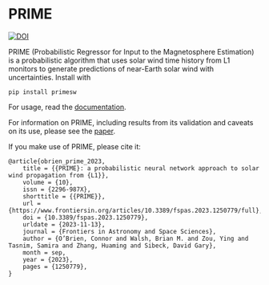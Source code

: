# PRIME
[![DOI](https://zenodo.org/badge/648224321.svg)](https://zenodo.org/badge/latestdoi/648224321)

PRIME (Probabilistic Regressor for Input to the Magnetosphere Estimation) is a probabilistic algorithm that uses solar wind time history from L1 monitors to generate predictions of near-Earth solar wind with uncertainties. Install with
```
pip install primesw
```

For usage, read the [documentation](https://connor-obrien888.github.io/prime/primesw.html).

For information on PRIME, including results from its validation and caveats on its use, please see the [paper](https://www.frontiersin.org/articles/10.3389/fspas.2023.1250779/full).

If you make use of PRIME, please cite it:
```
@article{obrien_prime_2023,
	title = {{PRIME}: a probabilistic neural network approach to solar wind propagation from {L1}},
	volume = {10},
	issn = {2296-987X},
	shorttitle = {{PRIME}},
	url = {https://www.frontiersin.org/articles/10.3389/fspas.2023.1250779/full},
	doi = {10.3389/fspas.2023.1250779},
	urldate = {2023-11-13},
	journal = {Frontiers in Astronomy and Space Sciences},
	author = {O’Brien, Connor and Walsh, Brian M. and Zou, Ying and Tasnim, Samira and Zhang, Huaming and Sibeck, David Gary},
	month = sep,
	year = {2023},
	pages = {1250779},
}
```